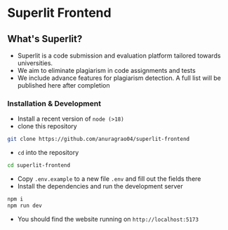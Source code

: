 # Superlit Frontend

## What's Superlit?

- Superlit is a code submission and evaluation platform tailored towards universities.
- We aim to eliminate plagiarism in code assignments and tests
- We include advance features for plagiarism detection. A full list will be published here after completion

### Installation & Development

- Install a recent version of `node (>18)`
- clone this repository

```bash
git clone https://github.com/anuragrao04/superlit-frontend
```

- `cd` into the repository

```bash
cd superlit-frontend
```

- Copy `.env.example` to a new file `.env` and fill out the fields there
- Install the dependencies and run the development server

```bash
npm i
npm run dev
```

- You should find the website running on `http://localhost:5173`
